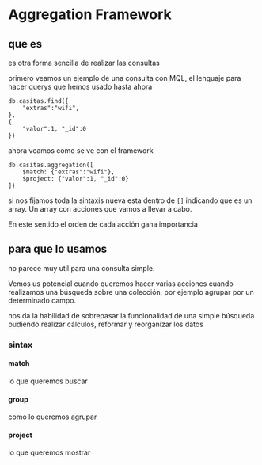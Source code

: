 # Aggregation Framework

## que es
es otra forma sencilla de realizar las consultas

primero veamos un ejemplo de una consulta con MQL, el lenguaje para hacer querys que hemos usado hasta ahora

```Shell
db.casitas.find({
    "extras":"wifi",
},
{
    "valor":1, "_id":0
})
```

ahora veamos como se ve con el framework

```Shell
db.casitas.aggregation([
    $match: {"extras":"wifi"},
    $project: {"valor":1, "_id":0}
])
```

si nos fijamos toda la sintaxis nueva esta dentro de `[]` indicando que es un array. Un array con acciones que vamos a llevar a cabo.

En este sentido el orden de cada acción gana importancia


## para que lo usamos

no parece muy util para una consulta simple. 

Vemos us potencial cuando queremos hacer varias acciones cuando realizamos una búsqueda sobre una colección, por ejemplo agrupar por un determinado campo.

nos da la habilidad de sobrepasar la funcionalidad de una simple búsqueda pudiendo realizar cálculos, reformar y reorganizar los datos


### sintax

#### match

lo que queremos buscar

#### group

como lo queremos agrupar

#### project 

lo que queremos mostrar